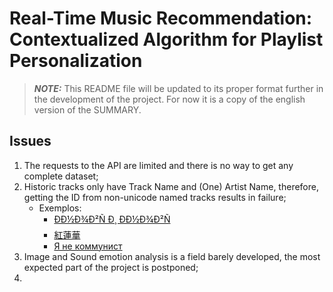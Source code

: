 # Real-Time Music Recommendation: Contextualized Algorithm for Playlist Personalization
> **_NOTE:_** This README file will be updated to its proper format further in the development of the project. For now it is a copy of the english version of the SUMMARY. 

## Issues

1. The requests to the API are limited and there is no way to get any complete dataset;
2. Historic tracks only have Track Name and (One) Artist Name, therefore, getting the ID from non-unicode named tracks results in failure;
    - Exemplos:
      - [ÐÐ½Ð¾Ð²Ñ Ð¸ ÐÐ½Ð¾Ð²Ñ	](https://open.spotify.com/track/2i5stbgx5ZOScBITQFeS8F?si=089ecd32f8d34372)
      - [紅蓮華](https://open.spotify.com/track/23DbzwNJSLo7nkSWjODMvY?si=c474baa56dc3499f)
      - [Я не коммунист](https://open.spotify.com/track/5z7q66tSLgt23wPtCm5z3x?si=575cdb075c6449a7)
3. Image and Sound emotion analysis is a field barely developed, the most expected part of the project is postponed;
4. 
